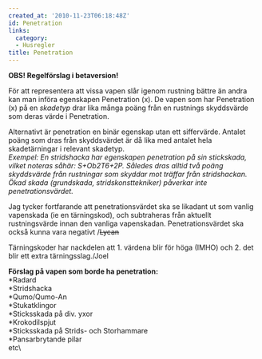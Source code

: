 ```yaml
---
created_at: '2010-11-23T06:18:48Z'
id: Penetration
links:
  category:
  - Husregler
title: Penetration
---
```


**OBS! Regelförslag i betaversion!**

För att representera att vissa vapen slår igenom rustning bättre än andra kan man införa egenskapen
Penetration (x). De vapen som har Penetration (x) på en *skadetyp* drar lika många poäng från en
rustnings skyddsvärde som deras värde i Penetration.

Alternativt är penetration en binär egenskap utan ett siffervärde. Antalet poäng som dras från
skyddsvärdet är då lika med antalet hela skadetärningar i relevant skadetyp.\
*Exempel: En stridshacka har egenskapen penetration på sin stickskada, vilket noteras såhär:
S+Ob2T6+2P. Således dras alltid två poäng skyddsvärde från rustningar som skyddar mot träffar från
stridshackan. Ökad skada (grundskada, stridskonsttekniker) påverkar inte penetrationsvärdet.*

Jag tycker fortfarande att penetrationsvärdet ska se likadant ut som vanlig vapenskada (ie en
tärningskod), och subtraheras från aktuellt rustningsvärde innan den vanliga vapenskadan.
Penetrationsvärdet ska också kunna vara negativt /~~Lycan~~

Tärningskoder har nackdelen att 1. värdena blir för höga (IMHO) och 2. det blir ett extra
tärningsslag./Joel

**Förslag på vapen som borde ha penetration:**\
\*Radard\
\*Stridshacka\
\*Qumo/Qumo-An\
\*Stukatklingor\
\*Sticksskada på div. yxor\
\*Krokodilspjut\
\*Sticksskada på Strids- och Storhammare\
\*Pansarbrytande pilar\
etc\